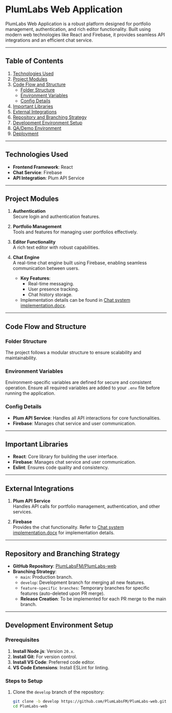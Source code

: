 # PlumLabs Web Application

PlumLabs Web Application is a robust platform designed for portfolio management, authentication, and rich editor functionality. Built using modern web technologies like React and Firebase, it provides seamless API integrations and an efficient chat service.

---

## Table of Contents

1. [Technologies Used](#technologies-used)
2. [Project Modules](#project-modules)
3. [Code Flow and Structure](#code-flow-and-structure)
   - [Folder Structure](#folder-structure)
   - [Environment Variables](#environment-variables)
   - [Config Details](#config-details)
4. [Important Libraries](#important-libraries)
5. [External Integrations](#external-integrations)
6. [Repository and Branching Strategy](#repository-and-branching-strategy)
7. [Development Environment Setup](#development-environment-setup)
8. [QA/Demo Environment](#qa-demo-environment)
9. [Deployment](#deployment)

---

## Technologies Used

- **Frontend Framework**: React
- **Chat Service**: Firebase
- **API Integration**: Plum API Service

---

## Project Modules

1. **Authentication**  
   Secure login and authentication features.
   
2. **Portfolio Management**  
   Tools and features for managing user portfolios effectively.

3. **Editor Functionality**  
   A rich text editor with robust capabilities.

4. **Chat Engine**  
   A real-time chat engine built using Firebase, enabling seamless communication between users.  
   - **Key Features**:
     - Real-time messaging.
     - User presence tracking.
     - Chat history storage.  
   - Implementation details can be found in [Chat system implementation.docx](https://flairmindssoftwarepvtltd623.sharepoint.com/:w:/r/sites/FlairMindsSoftwarePvt.Ltd/_layouts/15/Doc.aspx?sourcedoc=%7BE8306A98-0AE9-4A94-A268-F7478F6BE785%7D&file=Chat%20system%20implementation.docx&action=default&mobileredirect=true).

---

## Code Flow and Structure

### Folder Structure

The project follows a modular structure to ensure scalability and maintainability.

### Environment Variables

Environment-specific variables are defined for secure and consistent operation. Ensure all required variables are added to your `.env` file before running the application.

### Config Details

- **Plum API Service**: Handles all API interactions for core functionalities.
- **Firebase**: Manages chat service and user communication.

---

## Important Libraries

- **React**: Core library for building the user interface.
- **Firebase**: Manages chat service and user communication.
- **Eslint**: Ensures code quality and consistency.

---

## External Integrations

1. **Plum API Service**  
   Handles API calls for portfolio management, authentication, and other services.

2. **Firebase**  
   Provides the chat functionality. Refer to [Chat system implementation.docx](https://flairmindssoftwarepvtltd623.sharepoint.com/:w:/r/sites/FlairMindsSoftwarePvt.Ltd/_layouts/15/Doc.aspx?sourcedoc=%7BE8306A98-0AE9-4A94-A268-F7478F6BE785%7D&file=Chat%20system%20implementation.docx&action=default&mobileredirect=true) for implementation details.

---

## Repository and Branching Strategy

- **GitHub Repository**: [PlumLabsFM/PlumLabs-web](https://github.com/PlumLabsFM/PlumLabs-web)
- **Branching Strategy**:
  - `main`: Production branch.
  - `develop`: Development branch for merging all new features.
  - `feature-specific branches`: Temporary branches for specific features (auto-deleted upon PR merge).
  - **Release Creation**: To be implemented for each PR merge to the main branch.

---

## Development Environment Setup

### Prerequisites

1. **Install Node.js**: Version `20.x`.
2. **Install Git**: For version control.
3. **Install VS Code**: Preferred code editor.
4. **VS Code Extensions**: Install ESLint for linting.

### Steps to Setup

1. Clone the `develop` branch of the repository:
   ```bash
   git clone -b develop https://github.com/PlumLabsFM/PlumLabs-web.git
   cd PlumLabs-web
